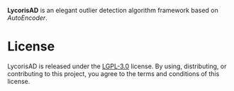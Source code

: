 **LycorisAD** is an elegant outlier detection algorithm framework based on *AutoEncoder*.

# License
LycorisAD is released under the [LGPL-3.0](https://github.com/RootHarold/Lycoris/blob/master/LICENSE) license. By using, distributing, or contributing to this project, you agree to the terms and conditions of this license.